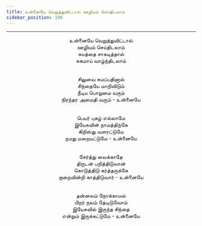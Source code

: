 ```yaml
---
title: உன்னையே வெறுத்துவிட்டால் ஊழியம் செய்திடலாம்
sidebar_position: 196
---
```


---
<center>
உன்னையே வெறுத்துவிட்டால்<br/>
ஊழியம் செய்திடலாம்<br/>
சுயத்தை சாகடித்தால்<br/>
சுகமாய் வாழ்ந்திடலாம்<br/><br/>

சிலுவை சுமப்பதினால்<br/>
சிந்தையே மாறிவிடும்<br/>
நீடிய பொறுமை வரும்<br/>
நிரந்தர அமைதி வரும்    - உன்னையே<br/><br/>

பெயர் புகழ் எல்லாமே<br/>
இயேசுவின் நாமத்திற்கே<br/>
கிறிஸ்து வளரட்டுமே<br/>
நமது மறையட்டுமே    - உன்னையே<br/><br/>

சேர்த்து வைக்காதே<br/>
திருடன் பறித்திடுவான்<br/>
கொடுத்திடு கர்த்தருக்கே<br/>
குறைவின்றி காத்திடுவார்    - உன்னையே<br/><br/>

தன்னலம் நோக்காமல்<br/>
பிறர் நலம் தேடிடுவோம்<br/>
இயேசுவில் இருந்த சிந்தை<br/>
என்றும் இருக்கட்டுமே    - உன்னையே
</center>